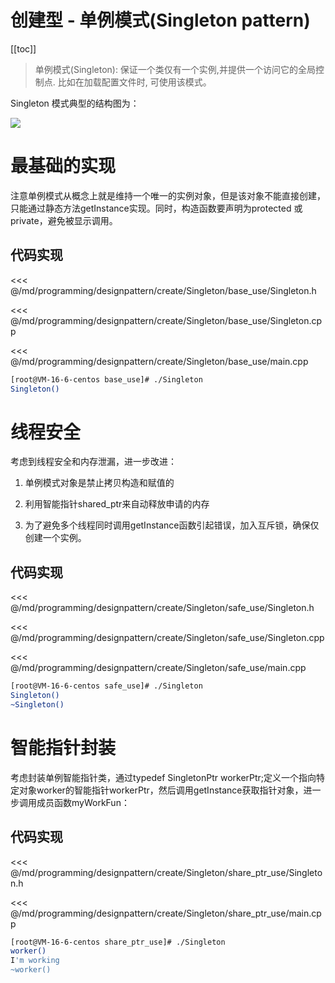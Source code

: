 # 创建型 - 单例模式(Singleton pattern)

​[[toc]]

> 单例模式(Singleton): 保证一个类仅有一个实例,并提供一个访问它的全局控制点. 比如在加载配置文件时, 可使用该模式。

Singleton 模式典型的结构图为：

![](_images/programming/designpattern/create/Singleton.png)

# 最基础的实现

注意单例模式从概念上就是维持一个唯一的实例对象，但是该对象不能直接创建，只能通过静态方法getInstance实现。同时，构造函数要声明为protected 或 private，避免被显示调用。

## 代码实现

<<< @/md/programming/designpattern/create/Singleton/base_use/Singleton.h

<<< @/md/programming/designpattern/create/Singleton/base_use/Singleton.cpp

<<< @/md/programming/designpattern/create/Singleton/base_use/main.cpp

```bash
[root@VM-16-6-centos base_use]# ./Singleton
Singleton()
```

# 线程安全

考虑到线程安全和内存泄漏，进一步改进：

1. 单例模式对象是禁止拷贝构造和赋值的

2. 利用智能指针shared_ptr来自动释放申请的内存

3. 为了避免多个线程同时调用getInstance函数引起错误，加入互斥锁，确保仅创建一个实例。

## 代码实现

<<< @/md/programming/designpattern/create/Singleton/safe_use/Singleton.h

<<< @/md/programming/designpattern/create/Singleton/safe_use/Singleton.cpp

<<< @/md/programming/designpattern/create/Singleton/safe_use/main.cpp

```bash
[root@VM-16-6-centos safe_use]# ./Singleton
Singleton()
~Singleton()
```

# 智能指针封装

考虑封装单例智能指针类，通过typedef SingletonPtr<worker> workerPtr;定义一个指向特定对象worker的智能指针workerPtr，然后调用getInstance获取指针对象，进一步调用成员函数myWorkFun：

## 代码实现

<<< @/md/programming/designpattern/create/Singleton/share_ptr_use/Singleton.h

<<< @/md/programming/designpattern/create/Singleton/share_ptr_use/main.cpp

```bash
[root@VM-16-6-centos share_ptr_use]# ./Singleton
worker()
I'm working
~worker()
```